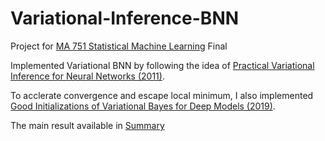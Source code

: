 # Variational-Inference-BNN

Project for [MA 751 Statistical Machine Learning](https://www.bu.edu/academics/grs/courses/grs-ma-751/) Final


Implemented Variational BNN by following the idea of [Practical Variational Inference for Neural Networks (2011)](https://papers.nips.cc/paper/4329-practical-variational-inference-for-neural-networks).

To acclerate convergence and escape local minimum, I also implemented [Good Initializations of Variational Bayes for Deep Models (2019)](https://arxiv.org/pdf/1810.08083.pdf).


The main result available in [Summary](https://github.com/LeonCaesa/Variational-Inference-BNN/blob/master/751_Project%20.pdf)
